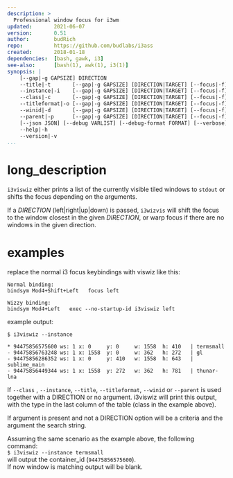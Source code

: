 ```yaml
---
description: >
  Professional window focus for i3wm
updated:       2021-06-07
version:       0.51
author:        budRich
repo:          https://github.com/budlabs/i3ass
created:       2018-01-18
dependencies:  [bash, gawk, i3]
see-also:      [bash(1), awk(1), i3(1)]
synopsis: |
    [--gap|-g GAPSIZE] DIRECTION 
    --title|-t       [--gap|-g GAPSIZE] [DIRECTION|TARGET] [--focus|-f] 
    --instance|-i    [--gap|-g GAPSIZE] [DIRECTION|TARGET] [--focus|-f]
    --class|-c       [--gap|-g GAPSIZE] [DIRECTION|TARGET] [--focus|-f]
    --titleformat|-o [--gap|-g GAPSIZE] [DIRECTION|TARGET] [--focus|-f]
    --winid|-d       [--gap|-g GAPSIZE] [DIRECTION|TARGET] [--focus|-f]
    --parent|-p      [--gap|-g GAPSIZE] [DIRECTION|TARGET] [--focus|-f]
    [--json JSON] [--debug VARLIST] [--debug-format FORMAT] [--verbose]
    --help|-h
    --version|-v
...
```


# long_description

`i3viswiz` either prints a list of the currently
visible tiled windows to `stdout` or shifts the
focus depending on the arguments.  

If a *DIRECTION* (left|right|up|down) is passed,
`i3wizvis` will shift the focus to the window
closest in the given *DIRECTION*, or warp focus
if there are no windows in the given direction. 

# examples

replace the normal i3 focus keybindings with viswiz like this:

``` text
Normal binding:
bindsym Mod4+Shift+Left   focus left

Wizzy binding:
bindsym Mod4+Left   exec --no-startup-id i3viswiz left
```

example output:  
```text
$ i3viswiz --instance

* 94475856575600 ws: 1 x: 0     y: 0     w: 1558  h: 410   | termsmall
- 94475856763248 ws: 1 x: 1558  y: 0     w: 362   h: 272   | gl
- 94475856286352 ws: 1 x: 0     y: 410   w: 1558  h: 643   | sublime_main
- 94475856449344 ws: 1 x: 1558  y: 272   w: 362   h: 781   | thunar-lna
```

If `--class` , `--instance`, `--title`,
`--titleformat`, `--winid` or `--parent` is used
together with a DIRECTION or no argument.
i3viswiz will print this output, with the type in
the last column of the table (class in the
example above).  

If argument is present and not a
DIRECTION option will be a criteria and the
argument the search string.  

Assuming the same scenario as the example above,
the following command:  
`$ i3viswiz --instance termsmall`  
will output the container_id (`94475856575600`).  
If now window is matching output will be blank.  
